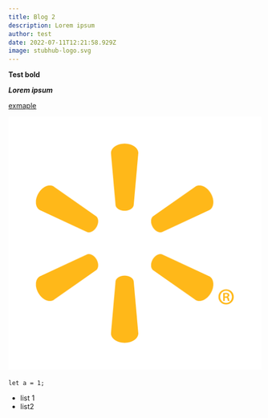 ```yaml
---
title: Blog 2
description: Lorem ipsum
author: test
date: 2022-07-11T12:21:58.929Z
image: stubhub-logo.svg
---
```

**Test bold**

***Lorem ipsum***

[exmaple](<https://example.com/>)



![walmart-logo-preview.png](walmart-logo-preview.png "walmart-logo-preview.png")

`let a = 1;`

* list 1
* list2